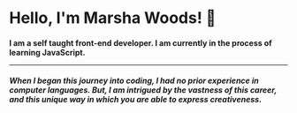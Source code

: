 <h1> Hello, I'm Marsha Woods! 👋</h1>
<h4>I am a self taught front-end developer.
  I am currently in the process of learning JavaScript.   
  <hr>
  <h5>When I began this journey into coding, I had no prior experience in computer languages.  But, I am intrigued by the vastness of this career, and this unique way in which you are able to express creativeness.</h5>




<!--
**Marsha0527/Marsha0527** is a ✨ _special_ ✨ repository because its `README.md` (this file) appears on your GitHub profile.
<img src="https://giphy.com/gifs/IPiNtiAjZDznxr5Bas">
Here are some ideas to get you started:

- 🔭 I’m currently working on ...
- 🌱 I’m currently learning ...
- 👯 I’m looking to collaborate on ...
- 🤔 I’m looking for help with ...
- 💬 Ask me about ...
- 📫 How to reach me: ...
- 😄 Pronouns: ...
- ⚡ Fun fact: ...
-->

